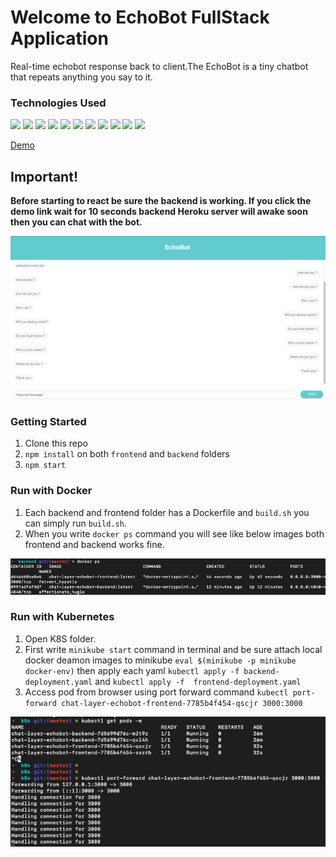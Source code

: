 # Welcome to EchoBot FullStack Application
Real-time echobot response back to client.The EchoBot is a tiny chatbot that repeats anything you say to it.


### Technologies Used
<p>
<img src="https://img.shields.io/badge/-GraphQL%20-black?style=for-the-badge&logo=graphql&logoColor=blueviolet">
<img src="https://img.shields.io/badge/-Expressjs%20-%23323330?style=for-the-badge&logo=express">
<img src="https://img.shields.io/badge/react%20-%2320232a.svg?&style=for-the-badge&logo=react" >   
<img src="https://img.shields.io/badge/-Nodejs%20-%23323330?style=for-the-badge&logo=Node.js&logoColor=green">
<img src="https://img.shields.io/badge/-Apollo%20GraphQL-311C87?logo=apollo%20graphql&logoColor=white&style=for-the-badge">
<img src="https://img.shields.io/badge/-Styled%20Components%20-purple?style=for-the-badge&logo=styled-components&logoColor=white">
<img src="https://img.shields.io/badge/-Cypress%20-black?style=for-the-badge&logo=cypress&logoColor=white">
<img src="https://img.shields.io/badge/-Vercel%20-black?style=for-the-badge&logo=vercel&logoColor=white">
<img src="https://img.shields.io/badge/-Heroku%20-purple?style=for-the-badge&logo=heroku&logoColor=white">
<img src="https://img.shields.io/badge/-Docker%20-blue?style=for-the-badge&logo=Docker&logoColor=white">
<img src="https://img.shields.io/badge/-Kubernetes%20-blue?style=for-the-badge&logo=Kubernetes&logoColor=white">
</p>


[Demo](https://chatlayer-code-tests.vercel.app/)
## Important!
**Before starting to react be sure the backend is working. If you click the demo link wait for 10 seconds backend Heroku server will awake soon then you can chat with the bot.**

![EchoBot](./frontend/echoBot.png)


### Getting Started
1. Clone this repo
2. `npm install` on both `frontend` and `backend` folders
3. `npm start`


### Run with Docker
1. Each backend and frontend folder has a Dockerfile and `build.sh` you can simply run `build.sh`.
2. When you write `docker ps` command you will see like below images both frontend and backend works fine.

![EchoBot](./docker-fullstack.png)

### Run with Kubernetes
1. Open K8S folder.
2. First write `minikube start` command in terminal and be sure attach local docker deamon images to minikube `eval $(minikube -p minikube docker-env)` then apply each yaml `kubectl apply -f backend-deployment.yaml` and `kubectl apply -f  frontend-deployment.yaml`
3. Access pod from browser using port forward command `kubectl port-forward chat-layer-echobot-frontend-7785b4f454-qscjr 3000:3000`

![Kubernetes-Pods](./kubernetes-pods.png)
